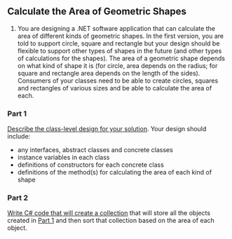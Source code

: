## Calculate the Area of Geometric Shapes

1. You are designing a .NET software application that can calculate the area of different kinds of geometric shapes. In the first version, you are told to support circle, square and rectangle but your design should be flexible to support other types of shapes in the future (and other types of calculations for the shapes). The area of a geometric shape depends on what kind of shape it is (for circle, area depends on the radius; for square and rectangle area depends on the length of the sides). Consumers of your classes need to be able to create circles, squares and rectangles of various sizes and be able to calculate the area of each.

### Part 1

[Describe the class-level design for your solution](Program.Q1.cs). Your design should include:

- any interfaces, abstract classes and concrete classes
- instance variables in each class
- definitions of constructors for each concrete class
- definitions  of the method(s) for calculating the area of each kind of shape

### Part 2

[Write C# code that will create a collection](Program.Q1.cs) that will store all the objects created in [Part 1](#part-1) and then sort that collection based on the area of each object.
